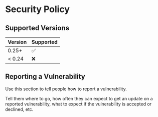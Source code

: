 # Security Policy

## Supported Versions

| Version | Supported          |
| ------- | ------------------ |
| 0.25+   | :white_check_mark: |
| < 0.24  | :x:                |

## Reporting a Vulnerability

Use this section to tell people how to report a vulnerability.

Tell them where to go, how often they can expect to get an update on a
reported vulnerability, what to expect if the vulnerability is accepted or
declined, etc.
